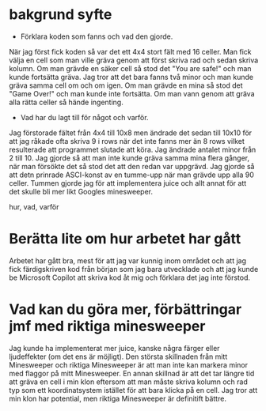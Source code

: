 # bakgrund syfte

* Förklara koden som fanns och vad den gjorde.

När jag först fick koden så var det ett 4x4 stort fält med 16 celler. Man fick välja en cell som man ville gräva genom att först skriva rad och sedan skriva kolumn. Om man grävde en säker cell så stod det "You are safe!" och man kunde fortsätta gräva. Jag tror att det bara fanns två minor och man kunde gräva samma cell om och om igen. Om man grävde en mina så stod det "Game Over!" och man kunde inte fortsätta. Om man vann genom att gräva alla rätta celler så hände ingenting.

* Vad har du lagt till för något och varför.

Jag förstorade fältet från 4x4 till 10x8 men ändrade det sedan till 10x10 för att jag råkade ofta skriva 9 i rows när det inte fanns mer än 8 rows vilket resulterade att programmet slutade att köra. Jag ändrade antalet minor från 2 till 10. Jag gjorde så att man inte kunde gräva samma mina flera gånger, när man försökte det så stod det att den redan var uppgrävd. Jag gjorde så att detn prinrade ASCI-konst av en tumme-upp när man grävde upp alla 90 celler. Tummen gjorde jag för att implementera juice och allt annat för att det skulle bli mer likt Googles minesweeper.

hur, vad, varför

# Berätta lite om hur arbetet har gått
Arbetet har gått bra, mest för att jag var kunnig inom området och att jag fick färdigskriven kod från början som jag bara utvecklade och att jag kunde be Microsoft Copilot att skriva kod åt mig och förklara det jag inte förstod.

# Vad kan du göra mer, förbättringar jmf med riktiga minesweeper
Jag kunde ha implementerat mer juice, kanske några färger eller ljudeffekter (om det ens är möjligt). Den största skillnaden från mitt Minesweeper och riktiga Minesweeper är att man inte kan markera minor med flaggor på mitt Minesweeper. En annan skillnad är att det tar längre tid att gräva en cell i min klon eftersom att man måste skriva kolumn och rad typ som ett koordinatsystem istället för att bara klicka på en cell. Jag tror att min klon har potential, men riktiga Minesweeper är definitift bättre.